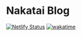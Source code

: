 # Nakatai Blog

[![Netlify Status](https://api.netlify.com/api/v1/badges/8cb11de2-d15a-448d-9a8e-f9f8e757cbc7/deploy-status)](https://app.netlify.com/sites/nakatai-blog/deploys)
[![wakatime](https://wakatime.com/badge/user/c9fbbcad-1b0d-4a00-b147-a687ce2b2ea1/project/689f8247-90ba-4292-accc-6c6d51c646b1.svg)](https://wakatime.com/badge/user/c9fbbcad-1b0d-4a00-b147-a687ce2b2ea1/project/689f8247-90ba-4292-accc-6c6d51c646b1)